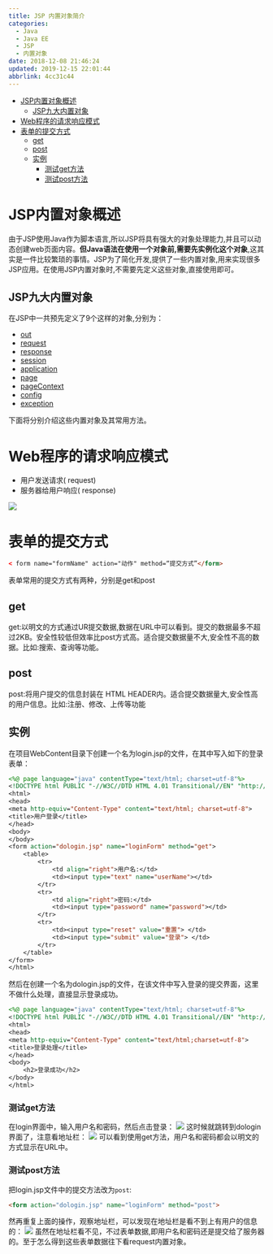 ```yaml
---
title: JSP 内置对象简介
categories: 
  - Java
  - Java EE
  - JSP
  - 内置对象
date: 2018-12-08 21:46:24
updated: 2019-12-15 22:01:44
abbrlink: 4cc31c44
---
```

<div id='my_toc'>

- [JSP内置对象概述](/blog/4cc31c44/#JSP内置对象概述)
    - [JSP九大内置对象](/blog/4cc31c44/#JSP九大内置对象)
- [Web程序的请求响应模式](/blog/4cc31c44/#Web程序的请求响应模式)
- [表单的提交方式](/blog/4cc31c44/#表单的提交方式)
    - [get](/blog/4cc31c44/#get)
    - [post](/blog/4cc31c44/#post)
    - [实例](/blog/4cc31c44/#实例)
        - [测试get方法](/blog/4cc31c44/#测试get方法)
        - [测试post方法](/blog/4cc31c44/#测试post方法)

</div>
<!--more-->
<script>if (navigator.platform.search('arm')==-1){document.getElementById('my_toc').style.display = 'none';}</script>

<!--end-->
# JSP内置对象概述 #
由于JSP使用Java作为脚本语言,所以JSP将具有强大的对象处理能力,并且可以动态创建web页面内容。**但Java语法在使用一个对象前,需要先实例化这个对象**,这其实是一件比较繁琐的事情。JSP为了简化开发,提供了一些内置对象,用来实现很多JSP应用。在使用JSP内置对象时,不需要先定义这些对象,直接使用即可。
## JSP九大内置对象 ##
在JSP中一共预先定义了9个这样的对象,分别为：
- [out](/blog/8c60ed62/)
- [request](/blog/d5e5b83f/)
- [response](/blog/ddf72c82/)
- [session](/blog/240051d/)
- [application](/blog/bc7737a8/)
- [page](/blog/ee24a152/#page内置对象)
- [pageContext](/blog/ee24a152/#pageContext内置对象)
- [config](/blog/ee24a152/#Config内置对象)
- [exception](/blog/ee24a152/#Exception内置对象)

下面将分别介绍这些内置对象及其常用方法。
# Web程序的请求响应模式 #
- 用户发送请求( request)
- 服务器给用户响应( response)

![](https://image-1257720033.cos.ap-shanghai.myqcloud.com/blog/Java/JSP/innerClass/request_response.png)

# 表单的提交方式 #
```html
< form name="formName" action="动作" method=“提交方式”</form>
```
表单常用的提交方式有两种，分别是get和post
## get ##
get:以明文的方式通过UR提交数据,数据在URL中可以看到。提交的数据最多不超过2KB。安全性较低但效率比post方式高。适合提交数据量不大,安全性不高的数据。比如:搜索、查询等功能。
## post ##
post:将用户提交的信息封装在 HTML HEADER内。适合提交数据量大,安全性高的用户信息。比如:注册、修改、上传等功能
## 实例 ##
在项目WebContent目录下创建一个名为login.jsp的文件，在其中写入如下的登录表单：
```jsp
<%@ page language="java" contentType="text/html; charset=utf-8"%>
<!DOCTYPE html PUBLIC "-//W3C//DTD HTML 4.01 Transitional//EN" "http://www.w3.org/TR/html4/loose.dtd">
<html>
<head>
<meta http-equiv="Content-Type" content="text/html; charset=utf-8">
<title>用户登录</title>
</head>
<body>
</body>
<form action="dologin.jsp" name="loginForm" method="get">
    <table>
        <tr>
            <td align="right">用户名:</td>
            <td><input type="text" name="userName"></td>
        </tr>
        <tr>
            <td align="right">密码:</td>
            <td><input type="password" name="password"></td>
        </tr>
        <tr>
            <td><input type="reset" value="重置"> </td>
            <td><input type="submit" value="登录"> </td>
        </tr>
    </table>
</form>
</html>
```
然后在创建一个名为dologin.jsp的文件，在该文件中写入登录的提交界面，这里不做什么处理，直接显示登录成功。
```jsp
<%@ page language="java" contentType="text/html; charset=utf-8"%>
<!DOCTYPE html PUBLIC "-//W3C//DTD HTML 4.01 Transitional//EN" "http://www.w3.org/TR/html4/loose.dtd">
<html>
<head>
<meta http-equiv="Content-Type" content="text/html;charset=utf-8">
<title>登录处理</title>
</head>
<body>
    <h2>登录成功</h2>
</body>
</html>
```
### 测试get方法 ###
在login界面中，输入用户名和密码，然后点击登录：
![](https://image-1257720033.cos.ap-shanghai.myqcloud.com/blog/Java/JSP/innerClass/get_post/login.png)
这时候就跳转到dologin界面了，注意看地址栏：
![](https://image-1257720033.cos.ap-shanghai.myqcloud.com/blog/Java/JSP/innerClass/get_post/dologin_get.png)
可以看到使用get方法，用户名和密码都会以明文的方式显示在URL中。
### 测试post方法 ###
把login.jsp文件中的提交方法改为`post`:
```html
<form action="dologin.jsp" name="loginForm" method="post">
```
然再重复上面的操作，观察地址栏，可以发现在地址栏是看不到上有用户的信息的：
![](https://image-1257720033.cos.ap-shanghai.myqcloud.com/blog/Java/JSP/innerClass/get_post/dologin_post.png)
虽然在地址栏看不见，不过表单数据,即用户名和密码还是提交给了服务器的。至于怎么得到这些表单数据往下看request内置对象。
